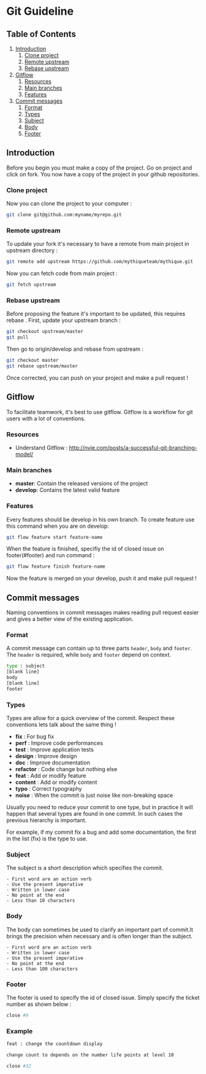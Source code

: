 # Git Guideline

## Table of Contents
  1.  [Introduction](#introduction)
      1. [Clone project](#clone-project)
      1. [Remote upstream](#remote-upstream)
      1. [Rebase upstream](#rebase-upstream) 
  1.  [Gitflow](#gitflow)
      1. [Resources](#resources)
      1. [Main branches](#main-branches)
      1. [Features](#features)  
  1.  [Commit messages](#commit-messages)
      1. [Format](#format)
      1. [Types](#types) 
      1. [Subject](#subject)
      1. [Body](#body)
      1. [Footer](#footer)   

## Introduction 
Before you begin you must make a copy of the project. Go on project and click on fork. You now have a copy of the project in your github repositories.

### Clone project
Now you can clone the project to your computer :

```sh
git clone git@github.com:myname/myrepo.git
```

### Remote upstream
To update your fork it's necessary to have a remote from main project in upstream directory :

```sh
git remote add upstream https://github.com/mythiqueteam/mythique.git
```

Now you can fetch code from main project :

```sh
git fetch upstream
```

### Rebase upstream
Before proposing the feature it's important to be updated, this requires rebase
. 
First, update your upstream branch :

```sh
git checkout upstream/master
git pull
```

Then go to origin/develop and rebase from upstream :

```sh
git checkout master
git rebase upstream/master
```

Once corrected, you can push on your project and make a pull request !

## Gitflow
To facilitate teamwork, it's best to use gitflow. Gitflow is a workflow for git users with a lot of conventions. 

### Resources

- Understand Gitflow : http://nvie.com/posts/a-successful-git-branching-model/

### Main branches

- **master**: Contain the released versions of the project
- **develop**: Contains the latest valid feature

### Features
Every features should be develop in his own branch. To create feature use this command when you are on develop:

```sh
git flow feature start feature-name
```

When the feature is finished, specifiy the id of closed issue on footer(#footer) and run command :

```sh
git flow feature finish feature-name
```

Now the feature is merged on your develop, push it and make pull request !

## Commit messages
Naming conventions in commit messages makes reading pull request easier and gives a better view of the existing application.

### Format
A commit message can contain up to three parts `header`, `body` and `footer`.
The `header` is required, while `body` and `footer` depend on context.

```sh
type : subject
[blank line]
body
[blank line]
footer
```

### Types
Types are allow for a quick overview of the commit. Respect these conventions lets talk about the same thing !

- **fix** :      For bug fix
- **perf** :     Improve code performances
- **test** :     Improve application tests
- **design** :   Improve design
- **doc** :      Improve documentation
- **refactor** : Code change but nothing else
- **feat** :     Add or modify feature
- **content** :  Add or modify content
- **typo** :     Correct typography
- **noise** :    When the commit is just noise like non-breaking space 

Usually you need to reduce your commit to one type, but in practice it will happen that several types are found in one commit. In such cases the previous hierarchy is important.

For example, if my commit fix a bug and add some documentation, the first in the list (fix) is the type to use. 

### Subject
The subject is a short description which specifies the commit.

    - First word are an action verb 
    - Use the present imperative
    - Written in lower case
    - No point at the end
    - Less than 10 characters

### Body
The body can sometimes be used to clarify an important part of commit.It brings the precision when necessary and is often longer than the subject.

    - First word are an action verb 
    - Written in lower case
    - Use the present imperative
    - No point at the end
    - Less than 100 characters

### Footer
The footer is used to specify the id of closed issue. Simply specify the ticket number as shown below :

```sh
close #9
```

### Example

```sh
feat : change the countdown display

change count to depends on the number life points at level 10

close #32
```


